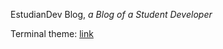 EstudianDev Blog, *a Blog of a *Stu*dent *Dev*eloper*

Terminal theme: [link](https://github.com/panr/hugo-theme-terminal)
